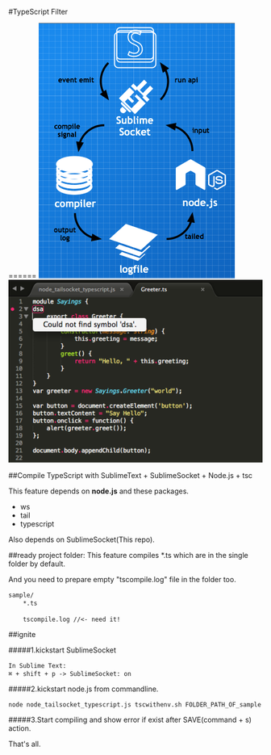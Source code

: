 #TypeScript Filter


======
![SS](/tool/nodeTailSocket/TypeScript/SublimeSocket+NodeTailSocket.png)
![SS](/tool/nodeTailSocket/TypeScript/screenshot.png)

##Compile TypeScript with SublimeText + SublimeSocket + Node.js + tsc


This feature depends on **node.js** and these packages.

* ws
* tail
* typescript

Also depends on SublimeSocket(This repo).


##ready project folder:
This feature compiles *.ts which are in the single folder by default.

And you need to prepare empty "tscompile.log" file in the folder too.

	sample/
		*.ts
		
		tscompile.log //<- need it!
		

##ignite

#####1.kickstart SublimeSocket

	In Sublime Text:
	⌘ + shift + p -> SublimeSocket: on


#####2.kickstart node.js from commandline.

	node node_tailsocket_typescript.js tscwithenv.sh FOLDER_PATH_OF_sample
	
	
#####3.Start compiling and show error if exist after SAVE(command + s) action.



That's all.

